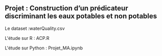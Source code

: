 ## Projet : Construction d’un prédicateur discriminant les eaux potables et non potables

Le dataset :waterQuality.csv 

L'étude sur R : ACP.R

L'étude sur Python : Projet_MA.ipynb
